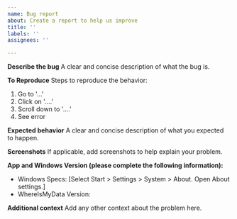 ```yaml
---
name: Bug report
about: Create a report to help us improve
title: ''
labels: ''
assignees: ''

---
```


**Describe the bug**
A clear and concise description of what the bug is.

**To Reproduce**
Steps to reproduce the behavior:
1. Go to '...'
2. Click on '....'
3. Scroll down to '....'
4. See error

**Expected behavior**
A clear and concise description of what you expected to happen.

**Screenshots**
If applicable, add screenshots to help explain your problem.

**App and Windows Version (please complete the following information):**
 - Windows Specs: [Select Start > Settings > System > About. Open About settings.]
 - WhereIsMyData Version: 

**Additional context**
Add any other context about the problem here.
